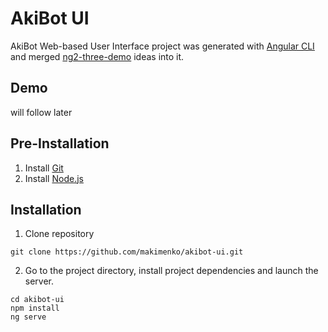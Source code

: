 # AkiBot UI

AkiBot Web-based User Interface project was generated with [Angular CLI](https://github.com/angular/angular-cli) and merged [ng2-three-demo](https://github.com/amcdnl/ng2-three-demo) ideas into it.

## Demo
will follow later


## Pre-Installation
1. Install [Git](https://git-scm.com)
2. Install [Node.js](https://nodejs.org/en/download)

## Installation
1. Clone repository
```
git clone https://github.com/makimenko/akibot-ui.git
```

2. Go to the project directory, install project dependencies and launch the server.
```
cd akibot-ui
npm install
ng serve
```
